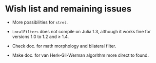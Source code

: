 # Wish list and remaining issues

- More possibilities for `strel`.

- `LocalFilters` does not compile on Julia 1.3, although it works fine for
  versions 1.0 to 1.2 and ≥ 1.4.

- Check doc. for math morphology and bilateral filter.

- Make doc. for van Herk-Gil-Werman algorithm more direct to found.

